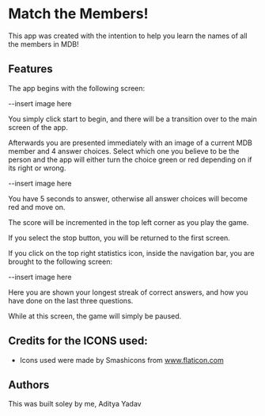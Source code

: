 # Match the Members!

This app was created with the intention to help you learn the names of all the members in MDB!

## Features

The app begins with the following screen:

--insert image here

You simply click start to begin, and there will be a transition over to the main screen of the app.

Afterwards you are presented immediately with an image of a current MDB member and 4 answer choices. 
Select which one you believe to be the person and the app will either turn the choice green or red depending on if its
right or wrong.

--insert image here

You have 5 seconds to answer, otherwise all answer choices will become red and move on.

The score will be incremented in the top left corner as you play the game.

If you select the stop button, you will be returned to the first screen.

If you click on the top right statistics icon, inside the navigation bar, you are brought to the following screen:

--insert image here

Here you are shown your longest streak of correct answers, and how you have done on the last three questions.

While at this screen, the game will simply be paused.


## Credits for the ICONS used:
* Icons used were made by Smashicons from www.flaticon.com 


## Authors

This was built soley by me, Aditya Yadav
